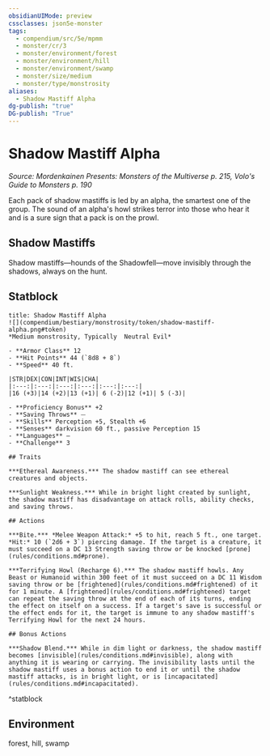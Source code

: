 ```yaml
---
obsidianUIMode: preview
cssclasses: json5e-monster
tags:
  - compendium/src/5e/mpmm
  - monster/cr/3
  - monster/environment/forest
  - monster/environment/hill
  - monster/environment/swamp
  - monster/size/medium
  - monster/type/monstrosity
aliases:
  - Shadow Mastiff Alpha
dg-publish: "true"
DG-publish: "True"
---
```

# Shadow Mastiff Alpha
*Source: Mordenkainen Presents: Monsters of the Multiverse p. 215, Volo's Guide to Monsters p. 190*  

Each pack of shadow mastiffs is led by an alpha, the smartest one of the group. The sound of an alpha's howl strikes terror into those who hear it and is a sure sign that a pack is on the prowl.

## Shadow Mastiffs

Shadow mastiffs—hounds of the Shadowfell—move invisibly through the shadows, always on the hunt.

## Statblock

```ad-statblock
title: Shadow Mastiff Alpha
![](compendium/bestiary/monstrosity/token/shadow-mastiff-alpha.png#token)
*Medium monstrosity, Typically  Neutral Evil*

- **Armor Class** 12 
- **Hit Points** 44 (`8d8 + 8`)
- **Speed** 40 ft.

|STR|DEX|CON|INT|WIS|CHA|
|:---:|:---:|:---:|:---:|:---:|:---:|
|16 (+3)|14 (+2)|13 (+1)| 6 (-2)|12 (+1)| 5 (-3)|

- **Proficiency Bonus** +2
- **Saving Throws** ⏤
- **Skills** Perception +5, Stealth +6
- **Senses** darkvision 60 ft., passive Perception 15
- **Languages** —
- **Challenge** 3

## Traits

***Ethereal Awareness.*** The shadow mastiff can see ethereal creatures and objects.

***Sunlight Weakness.*** While in bright light created by sunlight, the shadow mastiff has disadvantage on attack rolls, ability checks, and saving throws.

## Actions

***Bite.*** *Melee Weapon Attack:* +5 to hit, reach 5 ft., one target. *Hit:* 10 (`2d6 + 3`) piercing damage. If the target is a creature, it must succeed on a DC 13 Strength saving throw or be knocked [prone](rules/conditions.md#prone).

***Terrifying Howl (Recharge 6).*** The shadow mastiff howls. Any Beast or Humanoid within 300 feet of it must succeed on a DC 11 Wisdom saving throw or be [frightened](rules/conditions.md#frightened) of it for 1 minute. A [frightened](rules/conditions.md#frightened) target can repeat the saving throw at the end of each of its turns, ending the effect on itself on a success. If a target's save is successful or the effect ends for it, the target is immune to any shadow mastiff's Terrifying Howl for the next 24 hours.

## Bonus Actions

***Shadow Blend.*** While in dim light or darkness, the shadow mastiff becomes [invisible](rules/conditions.md#invisible), along with anything it is wearing or carrying. The invisibility lasts until the shadow mastiff uses a bonus action to end it or until the shadow mastiff attacks, is in bright light, or is [incapacitated](rules/conditions.md#incapacitated).
```
^statblock

## Environment

forest, hill, swamp